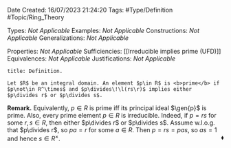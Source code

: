 <div class="topSpace"></div>

Date Created: 16/07/2023 21:24:20
Tags: #Type/Definition #Topic/Ring_Theory

Types: <i>Not Applicable</i>
Examples: <i>Not Applicable</i>
Constructions: <i>Not Applicable</i>
Generalizations: <i>Not Applicable</i>

Properties: <i>Not Applicable</i>
Sufficiencies: [[Irreducible implies prime (UFD)]]
Equivalences: <i>Not Applicable</i>
Justifications: <i>Not Applicable</i>

``` ad-Definition
title: Definition.

Let $R$ be an integral domain. An element $p\in R$ is <b>prime</b> if $p\not\in R^\times$ and $p\divides\!\l(rs\r)$ implies either $p\divides r$ or $p\divides s$.

```

<b>Remark.</b> Equivalently, $p\in R$ is prime iff its principal ideal $\gen{p}$ is prime. Also, every prime element $p\in R$ is irreducible. Indeed, if $p=rs$ for some $r,s\in R$, then either $p\divides r$ or $p\divides s$. Assume w.l.o.g. that $p\divides r$, so $pa=r$ for some $a\in R$. Then $p=rs=pas$, so $as=1$ and hence $s\in R^\times$.<span style="float:right;">$\blacklozenge$</span>
